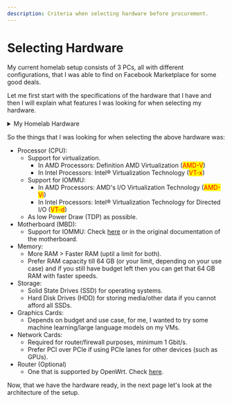 ```yaml
---
description: Criteria when selecting hardware before procurement.
---
```


# Selecting Hardware

My current homelab setup consists of 3 PCs, all with different configurations, that I was able to find on Facebook Marketplace for some good deals.

Let me first start with the specifications of the hardware that I have and then I will explain what features I was looking for when selecting my hardware.

<details>

<summary>My Homelab Hardware</summary>

* &#x20;<mark style="color:purple;">**Proxmox Server 1**</mark>
  * _**CPU:**_ AMD FX-6300 | 6 Cores 6 Threads 95 W 3.5 GHz
  * _**GPU:**_ NVIDIA GeForce GTX 960 2 GB
  * _**RAM:**_ 22GB DDR3
    * 2x 8GiB - 933MHz
    * 1x 4GiB - 800MHz
    * 1x 2 GiB - 800MHz
  * _**SSD:**_ ADATA SU630 240GB
  * _**HDD:**_ 4x Seagate BarraCuda 4TB 5.4K 6.0Gb/s
  * _**PSU:**_ Seasonic 620W 80 Plus Bronze
  * _**MBD:**_ GIGABYTE GA-970A-DS3P (rev 2.x)
  * _**NET:**_ D-Link DGE-530T 10/100/1000 Gigabit Desktop Adapter

<!---->

* <mark style="color:purple;">**Proxmox Server 2**</mark>
  * _**CPU:**_ AMD FX-6300 | 6 Cores 6 Threads 95 W 3.5 GHz
  * _**GPU:**_&#x20;
    * AMD Radeon RX 570
    * NVIDIA GeForce GTX 1060 6GB
  * _**RAM:**_ 16GB DDR3
    * 2x 4GiB - 933MHz
    * 2x 4GiB - 800MHz
  * _**SSD:**_ Intel SSD 540s 240GB
  * _**HDD:**_ Seagate Constellation ES.3  2TB 7.2K 6.0Gbps
  * _**PSU:**_ EPower 800W
  * _**MBD:**_ GIGABYTE GA-970A-UD3P (rev 2.x)
  * _**NET:**_ Realtek RTL8169/8110 Family PCI Gigabit Ethernet NIC

<!---->

*   <mark style="color:purple;">**Proxmox Server 3**</mark>

    * _**CPU:**_ Intel Core i7-6700 | 8 Cores 8 Threads 65 W 4 GHz
    * _**GPU:**_
      * GeForce GTX 1060 6GB
      * GeForce RTX 2060 6 GB Rev. A
    * _**RAM:**_ 16GB DDR4
      * 2x 8GiB - 1913MHz
    * _**SSD:**_ Samsung 860 EVO 500GB
    * _**HDD:**_ Seagate Constellation ES.3  2TB 7.2K 6.0Gbps
    * _**PSU:**_ SilverStone 850W 80 Plus Gold
    * _**MBD:**_ ASUS Z170-A
    * _**NET:**_ Realtek RTL8169/8110 Family PCI Gigabit Ethernet NIC


* Router
  * Linksys EA8500 Max-Stream™ AC2600 MU-MIMO Smart Wi-Fi Router

</details>

So the things that I was looking for when selecting the above hardware was:

* Processor (CPU):
  * Support for virtualization.
    * In AMD Processors: Definition AMD Virtualization (<mark style="color:red;">AMD-V</mark>)
    * In Intel Processors: Intel® Virtualization Technology (<mark style="color:red;">VT-x</mark>)
  * Support for IOMMU:
    * In AMD Processors: AMD's I/O Virtualization Technology (<mark style="color:red;">AMD-Vi</mark>)
    * In Intel Processors: Intel® Virtualization Technology for Directed I/O (<mark style="color:red;">VT-d</mark>)
  * As low Power Draw (TDP) as possible.
* Motherboard (MBD):
  * Support for IOMMU: Check [here](https://en.wikipedia.org/wiki/List\_of\_IOMMU-supporting\_hardware#Motherboards\_2) or in the original documentation of the motherboard.
* Memory:
  * More RAM > Faster RAM (uptil a limit for both).
  * Prefer RAM capacity till 64 GB (or your limit, depending on your use case) and if you still have budget left then you can get that 64 GB RAM with faster speeds.
* Storage:
  * Solid State Drives (SSD) for operating systems.
  * Hard Disk Drives (HDD) for storing media/other data if you cannot afford all SSDs.
* Graphics Cards:
  * Depends on budget and use case, for me, I wanted to try some machine learning/large language models on my VMs.
* Network Cards:
  * Required for router/firewall purposes, minimum 1 Gbit/s.
  * Prefer PCI over PCIe if using PCIe lanes for other devices (such as GPUs).
* Router (Optional)
  * One that is supported by OpenWrt. Check [here](https://openwrt.org/toh/start).



Now, that we have the hardware ready, in the next page let's look at the architecture of the setup.
